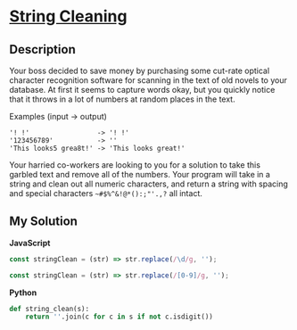 # [String Cleaning](https://www.codewars.com/kata/57e1e61ba396b3727c000251)

## Description

Your boss decided to save money by purchasing some cut-rate optical character recognition software for scanning in the text of old novels to your database. At first it seems to capture words okay, but you quickly notice that it throws in a lot of numbers at random places in the text.

Examples (input -> output)

```
'! !'                 -> '! !'
'123456789'           -> ''
'This looks5 grea8t!' -> 'This looks great!'
```

Your harried co-workers are looking to you for a solution to take this garbled text and remove all of the numbers. Your program will take in a string and clean out all numeric characters, and return a string with spacing and special characters `~#$%^&!@*():;"'.,?` all intact.

## My Solution

**JavaScript**

```js
const stringClean = (str) => str.replace(/\d/g, '');
```

```js
const stringClean = (str) => str.replace(/[0-9]/g, '');
```

**Python**

```py
def string_clean(s):
    return ''.join(c for c in s if not c.isdigit())
```
